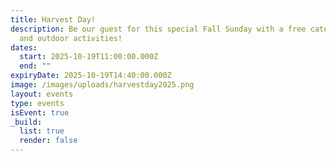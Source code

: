 ```yaml
---
title: Harvest Day!
description: Be our guest for this special Fall Sunday with a free catered lunch
  and outdoor activities!
dates:
  start: 2025-10-19T11:00:00.000Z
  end: ""
expiryDate: 2025-10-19T14:40:00.000Z
image: /images/uploads/harvestday2025.png
layout: events
type: events
isEvent: true
_build:
  list: true
  render: false
---
```

